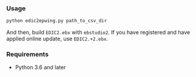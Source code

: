 
### Usage

```python
python edic2epwing.py path_to_csv_dir
```

And then, build `EDIC2.ebx` with `ebstudio2`. If you have registered and have applied online update, use `EDIC2.+2.ebx`.


### Requirements

- Python 3.6 and later
